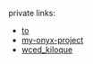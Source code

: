 private links:

- [to](https://github.com/shirakurak/to)
- [my-onyx-project](https://github.com/shirakurak/my-onyx-project)
- [wced_kiloque](https://github.com/shirakurak/wced_kiloque/issues/47)
